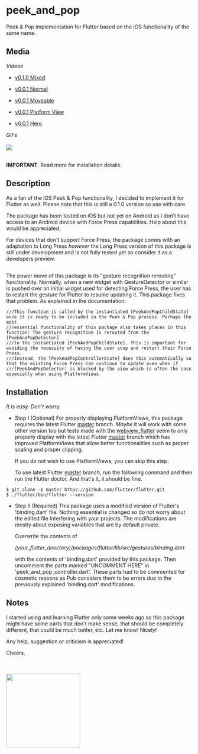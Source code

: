 # peek_and_pop

Peek & Pop implementation for Flutter based on the iOS functionality of the same name. 

## Media
*Videos*

* [v0.1.0 Mixed](https://youtu.be/G5QLwGtcb1I)


* [v0.0.1 Normal](https://youtu.be/PaEpU31z_7Q) 
* [v0.0.1 Moveable](https://youtu.be/3TjCFwHoOiE)
* [v0.0.1 Platform View](https://youtu.be/489YB-QuJ3k)
* [v0.0.1 Hero](https://youtu.be/36DAwnFKSKI)

*GIFs*
<br><br>
<img src="https://www.cosmossoftware.coffee/Common/Portfolio/GIFs/FlutterPeekAndPop.gif"/>
<br><br>

**IMPORTANT**: Read more for installation details.

## Description

As a fan of the iOS Peek & Pop functionality, I decided to implement it for Flutter as well. Please note that this is 
still a 0.1.0 version so use with care. 

The package has been tested on iOS but not yet on Android as I don't have access 
to an Android device with Force Press capabilities. Help about this would be appreciated.

For devices that don't support Force Press, the package comes with an adaptation to Long Press *however* the Long Press 
version of this package is still under development and is not fully tested yet so consider it as a developers preview.

## 
The power move of this package is its "gesture recognition rerouting" functionality. Normally, when a new widget
with GestureDetector or similar is pushed over an initial widget used for detecting Force Press, the user has to restart 
the gesture for Flutter to resume updating it. This package fixes that problem. As explained in the documentation:

```
///This function is called by the instantiated [PeekAndPopChildState] once it is ready to be included in the Peek & Pop process. Perhaps the most
///essential functionality of this package also takes places in this function: The gesture recognition is rerouted from the  [PeekAndPopDetector]
///to the instantiated [PeekAndPopChildState]. This is important for avoiding the necessity of having the user stop and restart their Force Press.
///Instead, the [PeekAndPopControllerState] does this automatically so that the existing Force Press can continue to update even when if
///[PeekAndPopDetector] is blocked by the view which is often the case especially when using PlatformViews. 
```

## Installation
*It is easy. Don't worry.* 

* Step I (Optional)
For properly displaying PlatformViews, this package requires the latest Flutter [master](https://github.com/flutter/flutter) 
branch. *Maybe* it will work with some other version too but tests made with the 
[webview_flutter](https://pub.flutter-io.cn/packages/webview_flutter) seem to only properly display with the latest Flutter 
[master](https://github.com/flutter/flutter) branch which has improved PlatformViews that allow better functionalities 
such as proper scaling and proper clipping.

    If you do not wish to use PlatformViews, you can skip this step.

    To use latest Flutter [master](https://github.com/flutter/flutter) branch, run the following command and then run 
    the Flutter doctor. And that's it, it should  be fine.
    
```
$ git clone -b master https://github.com/flutter/flutter.git
$ ./flutter/bin/flutter --version
```

* Step II (Required)
This package uses a modified version of Flutter's 'binding.dart' file. Nothing essential is changed so do not worry 
about the edited file interfering with your projects. The modifications are mostly about exposing variables that are by 
default private.

    Overwrite the contents of 

    *(your_flutter_directory)/packages/flutter/lib/src/gestures/binding.dart*

    with the contents of 'binding.dart' provided by this package. Then uncomment the parts marked "UNCOMMENT HERE" in 
    'peek_and_pop_controller.dart'. These parts had to be commented for cosmetic reasons as Pub considers them to be errors 
    due to the previously explained 'binding.dart' modifications. 

## Notes
I started using and learning Flutter only some weeks ago so this package might have some parts that don't make sense, 
that should be completely different, that could be much better, etc. Let me know! Nicely! 

Any help, suggestion or criticism is appreciated! 

Cheers.

<br><br>
<img src="https://www.cosmossoftware.coffee/Common/Images/CosmosSoftwareIconRounded.png" width="200" height="200"/>
<br><br>